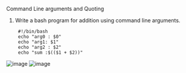 Command Line arguments and Quoting

1) Write a bash program for addition using command line arguments.

        #!/bin/bash
        echo "arg0 : $0"
        echo "arg1: $1"
        echo "arg2 : $2"
        echo "sum :$(($1 + $2))"

![image](https://github.com/Sharath15eUR/SivanithishRK/assets/79641980/7a9ea93a-35de-48e9-9f52-8a640ec5d6d2)
![image](https://github.com/Sharath15eUR/SivanithishRK/assets/79641980/9ecf0f25-c71f-4fe6-b903-bc1021fb1b17)
